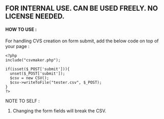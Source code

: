 ## FOR INTERNAL USE. CAN BE USED FREELY. NO LICENSE NEEDED.

#### HOW TO USE :

For handling CVS creation on form submit, add the below code on top of your page :
```
<?php
include("csvmaker.php");

if(isset($_POST['submit'])){
  unset($_POST['submit']);
  $csv = new CSV();
  $csv->writeToFile("tester.csv", $_POST);
}
?>
```
NOTE TO SELF :
1) Changing the form fields will break the CSV.

